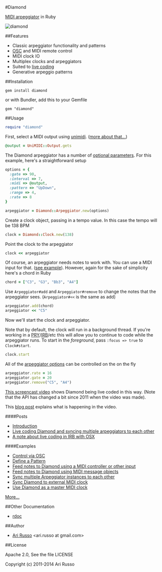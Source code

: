 #Diamond

[MIDI arpeggiator](http://en.wikipedia.org/wiki/Arpeggiator#Arpeggiator) in Ruby

![diamond](http://img256.imageshack.us/img256/4514/diamondd.jpg)

##Features

* Classic arpeggiator functionality and patterns
* [OSC](http://en.wikipedia.org/wiki/Open_Sound_Control) and MIDI remote control
* MIDI clock IO
* Multiplex clocks and arpeggiators
* Suited to [live coding](http://en.wikipedia.org/wiki/Live_coding)
* Generative arpeggio patterns 

##Installation

`gem install diamond`
  
  or with Bundler, add this to your Gemfile
  
`gem "diamond"` 
  
##Usage

```ruby
require "diamond"
```

First, select a MIDI output using [unimidi](https://github.com/arirusso/unimidi). ([more about that...](http://tx81z.blogspot.com/2011/10/selecting-midi-device-with-unimidi.html))

```ruby
@output = UniMIDI::Output.gets
```

The Diamond arpeggiator has a number of [optional parameters](http://rubydoc.info/github/arirusso/diamond/master/Diamond/Arpeggiator:initialize).  For this example, here's a straightforward setup

```ruby
options = { 
  :gate => 90, 
  :interval => 7,
  :midi => @output,
  :pattern => "UpDown",
  :range => 4,     
  :rate => 8
}

arpeggiator = Diamond::Arpeggiator.new(options) 
```

Create a clock object, passing in a tempo value. In this case the tempo will be 138 BPM

```ruby
clock = Diamond::Clock.new(138)
```

Point the clock to the arpeggiator

```ruby
clock << arpeggiator
```

Of course, an arpeggiator needs notes to work with. You can use a MIDI input for that. ([see example](http://github.com/arirusso/diamond/blob/master/examples/midi_note_input.rb)). However, again for the sake of simplicity here's a chord in Ruby

```ruby
chord = ["C3", "G3", "Bb3", "A4"]
```

Use `Arpeggiator#add` and `Arpeggiator#remove` to change the notes that the arpeggiator sees. (`Arpeggiator#<<` is the same as add)  

```ruby
arpeggiator.add(chord)   
arpeggiator << "C5"
```

Now we'll start the clock and arpeggiator.  

Note that by default, the clock will run in a background thread. If you're working in a [PRY](http://pryrepl.org)/[IRB](http://en.wikipedia.org/wiki/Interactive_Ruby_Shell)/etc this will allow you to continue to code while the arpeggiator runs. To start in the *foreground*, pass `:focus => true` to `Clock#start`.

```ruby
clock.start
```

All of the [arpeggiator options](http://rubydoc.info/github/arirusso/diamond/master/Diamond/Arpeggiator:initialize) can be controlled on the on the fly

```ruby
arpeggiator.rate = 16
arpeggiator.gate = 20  
arpeggiator.remove("C5", "A4")
```

[This screencast video](http://vimeo.com/25983971) shows Diamond being live coded in this way.  (Note that the API has changed a bit since 2011 when the video was made).

This [blog post](http://tx81z.blogspot.com/2011/07/live-coding-with-diamond.html) explains what is happening in the video.

####Posts

* [Introduction](http://tx81z.blogspot.com/2011/07/diamond-midi-arpeggiator-in-ruby.html)
* [Live coding Diamond and syncing multiple arpeggiators to each other](http://tx81z.blogspot.com/2011/07/live-coding-with-diamond.html)
* [A note about live coding in IRB with OSX](http://tx81z.blogspot.com/2011/09/note-about-live-coding-in-irb-with-osx.html)

####Examples

* [Control via OSC](http://github.com/arirusso/diamond/blob/master/examples/osc_control.rb)
* [Define a Pattern](http://github.com/arirusso/diamond/blob/master/examples/define_pattern.rb)
* [Feed notes to Diamond using a MIDI controller or other input](http://github.com/arirusso/diamond/blob/master/examples/midi_note_input.rb)
* [Feed notes to Diamond using MIDI message objects](http://github.com/arirusso/diamond/blob/master/examples/midi_message_objects.rb)
* [Sync multiple Arpeggiator instances to each other](http://github.com/arirusso/diamond/blob/master/examples/sync_multiple_arps.rb)
* [Sync Diamond to external MIDI clock](http://github.com/arirusso/diamond/blob/master/examples/midi_clock_sync.rb)
* [Use Diamond as a master MIDI clock](http://github.com/arirusso/diamond/blob/master/examples/midi_clock_output.rb)

[More...](http://github.com/arirusso/diamond/blob/master/examples)
 
##Other Documentation

* [rdoc](http://rubydoc.info/github/arirusso/diamond)

##Author

* [Ari Russo](http://github.com/arirusso) <ari.russo at gmail.com>

##License

Apache 2.0, See the file LICENSE

Copyright (c) 2011-2014 Ari Russo